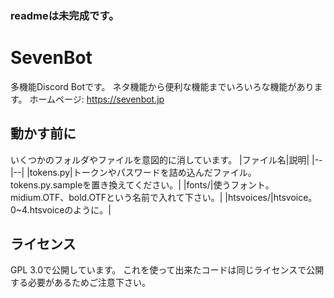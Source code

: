 ### readmeは未完成です。
# SevenBot
多機能Discord Botです。
ネタ機能から便利な機能までいろいろな機能があります。
ホームページ: https://sevenbot.jp

## 動かす前に
いくつかのフォルダやファイルを意図的に消しています。
|ファイル名|説明|
|--|--|
|tokens.py|トークンやパスワードを詰め込んだファイル。tokens.py.sampleを置き換えてください。|
|fonts/|使うフォント。midium.OTF、bold.OTFという名前で入れて下さい。|
|htsvoices/|htsvoice。0~4.htsvoiceのように。|

## ライセンス
GPL 3.0で公開しています。
これを使って出来たコードは同じライセンスで公開する必要があるためご注意下さい。
